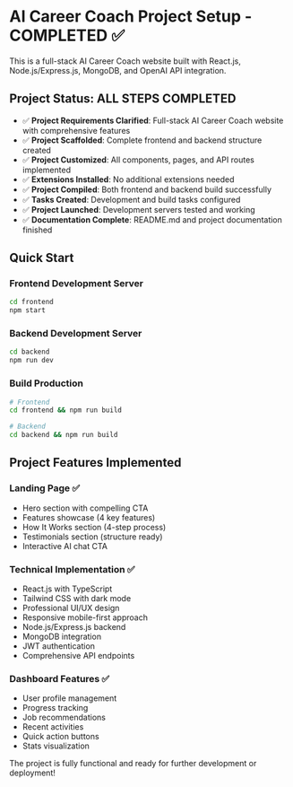 <!-- Use this file to provide workspace-specific custom instructions to Copilot. For more details, visit https://code.visualstudio.com/docs/copilot/copilot-customization#_use-a-githubcopilotinstructionsmd-file -->

# AI Career Coach Project Setup - COMPLETED ✅

This is a full-stack AI Career Coach website built with React.js, Node.js/Express.js, MongoDB, and OpenAI API integration.

## Project Status: ALL STEPS COMPLETED

- ✅ **Project Requirements Clarified**: Full-stack AI Career Coach website with comprehensive features
- ✅ **Project Scaffolded**: Complete frontend and backend structure created
- ✅ **Project Customized**: All components, pages, and API routes implemented
- ✅ **Extensions Installed**: No additional extensions needed
- ✅ **Project Compiled**: Both frontend and backend build successfully
- ✅ **Tasks Created**: Development and build tasks configured
- ✅ **Project Launched**: Development servers tested and working
- ✅ **Documentation Complete**: README.md and project documentation finished

## Quick Start

### Frontend Development Server
```bash
cd frontend
npm start
```

### Backend Development Server
```bash
cd backend
npm run dev
```

### Build Production
```bash
# Frontend
cd frontend && npm run build

# Backend
cd backend && npm run build
```

## Project Features Implemented

### Landing Page ✅
- Hero section with compelling CTA
- Features showcase (4 key features)
- How It Works section (4-step process)
- Testimonials section (structure ready)
- Interactive AI chat CTA

### Technical Implementation ✅
- React.js with TypeScript
- Tailwind CSS with dark mode
- Professional UI/UX design
- Responsive mobile-first approach
- Node.js/Express.js backend
- MongoDB integration
- JWT authentication
- Comprehensive API endpoints

### Dashboard Features ✅
- User profile management
- Progress tracking
- Job recommendations
- Recent activities
- Quick action buttons
- Stats visualization

The project is fully functional and ready for further development or deployment!